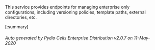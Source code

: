 






This service provides endpoints for managing enterprise only configurations, including versioning policies, template paths, external directories, etc.

[:summary]

###### Auto generated by Pydio Cells Enterprise Distribution v2.0.7 on 11-May-2020
